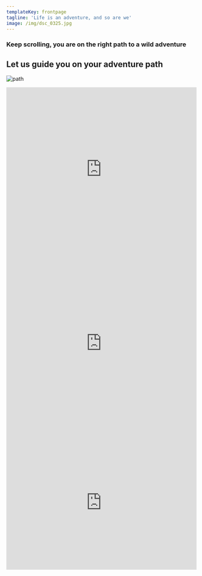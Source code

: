 ```yaml
---
templateKey: frontpage
tagline: 'Life is an adventure, and so are we'
image: /img/dsc_0325.jpg
---
```

### Keep scrolling, you are on the right path to a wild adventure

## Let us guide you on your adventure path

![path](/img/my-post-8-.png)

<form></form>

<slider>
<iframe src="https://www.facebook.com/plugins/post.php?href=https%3A%2F%2Fwww.facebook.com%2Fsiemanko11%2Fposts%2F1628853980479688%3A0&width=500" width="500" height="430" style="border:none;overflow:hidden" scrolling="no" frameborder="0" allowTransparency="true" allow="encrypted-media"></iframe>
<iframe src="https://www.facebook.com/plugins/post.php?href=https%3A%2F%2Fwww.facebook.com%2Fasger.eller%2Fposts%2F10155818087077655%3A0&width=500" width="500" height="485" style="border:none;overflow:hidden" scrolling="no" frameborder="0" allowTransparency="true" allow="encrypted-media"></iframe>
<iframe src="https://www.facebook.com/plugins/post.php?href=https%3A%2F%2Fwww.facebook.com%2Fthomas.m.ivarsson%2Fposts%2F10156406674553055%3A0&width=500" width="500" height="354" style="border:none;overflow:hidden" scrolling="no" frameborder="0" allowTransparency="true" allow="encrypted-media"></iframe>
</slider>
